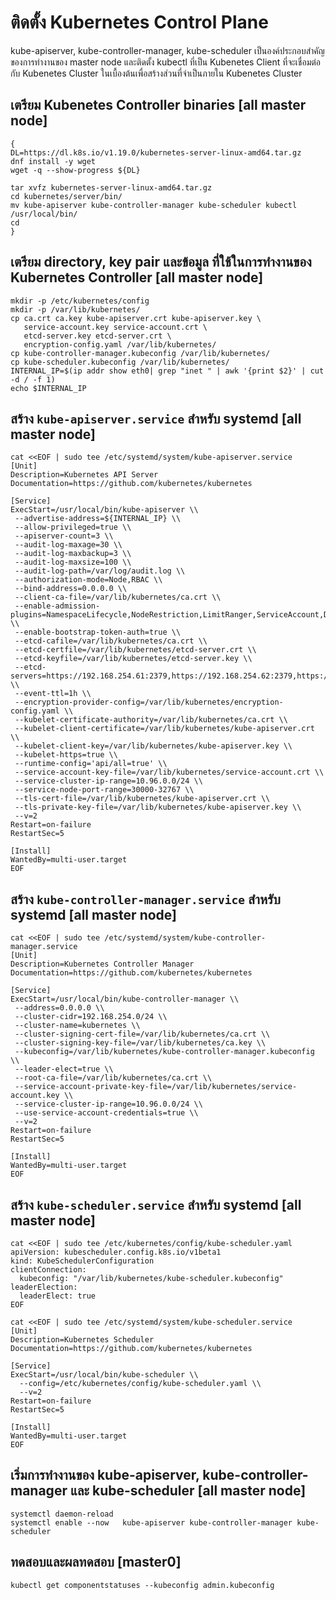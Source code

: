 # ติดตั้ง Kubernetes Control Plane

kube-apiserver, kube-controller-manager, kube-scheduler เป็นองค์ประกอบสำคัญของการทำงานของ master node และติดตั้ง kubectl ที่เป็น Kubenetes Client ที่จะเชื่อมต่อกับ Kubenetes Cluster ในเบื้องต้นเพื่อสร้างส่วนที่จำเป็นภายใน Kubenetes Cluster 
## เตรียม Kubenetes Controller binaries [all master node]
```
{
DL=https://dl.k8s.io/v1.19.0/kubernetes-server-linux-amd64.tar.gz
dnf install -y wget
wget -q --show-progress ${DL}

tar xvfz kubernetes-server-linux-amd64.tar.gz
cd kubernetes/server/bin/
mv kube-apiserver kube-controller-manager kube-scheduler kubectl /usr/local/bin/
cd
}
```
## เตรียม directory, key pair และข้อมูล ที่ใช้ในการทำงานของ Kubernetes Controller [all master node]
```
mkdir -p /etc/kubernetes/config
mkdir -p /var/lib/kubernetes/
cp ca.crt ca.key kube-apiserver.crt kube-apiserver.key \
   service-account.key service-account.crt \
   etcd-server.key etcd-server.crt \
   encryption-config.yaml /var/lib/kubernetes/
cp kube-controller-manager.kubeconfig /var/lib/kubernetes/
cp kube-scheduler.kubeconfig /var/lib/kubernetes/
INTERNAL_IP=$(ip addr show eth0| grep "inet " | awk '{print $2}' | cut -d / -f 1)
echo $INTERNAL_IP
```
## สร้าง `kube-apiserver.service` สำหรับ systemd [all master node]
```
cat <<EOF | sudo tee /etc/systemd/system/kube-apiserver.service
[Unit]
Description=Kubernetes API Server
Documentation=https://github.com/kubernetes/kubernetes

[Service]
ExecStart=/usr/local/bin/kube-apiserver \\
 --advertise-address=${INTERNAL_IP} \\
 --allow-privileged=true \\
 --apiserver-count=3 \\
 --audit-log-maxage=30 \\
 --audit-log-maxbackup=3 \\
 --audit-log-maxsize=100 \\
 --audit-log-path=/var/log/audit.log \\
 --authorization-mode=Node,RBAC \\
 --bind-address=0.0.0.0 \\
 --client-ca-file=/var/lib/kubernetes/ca.crt \\
 --enable-admission-plugins=NamespaceLifecycle,NodeRestriction,LimitRanger,ServiceAccount,DefaultStorageClass,ResourceQuota \\
 --enable-bootstrap-token-auth=true \\
 --etcd-cafile=/var/lib/kubernetes/ca.crt \\
 --etcd-certfile=/var/lib/kubernetes/etcd-server.crt \\
 --etcd-keyfile=/var/lib/kubernetes/etcd-server.key \\
 --etcd-servers=https://192.168.254.61:2379,https://192.168.254.62:2379,https://192.168.254.63:2379 \\
 --event-ttl=1h \\
 --encryption-provider-config=/var/lib/kubernetes/encryption-config.yaml \\
 --kubelet-certificate-authority=/var/lib/kubernetes/ca.crt \\
 --kubelet-client-certificate=/var/lib/kubernetes/kube-apiserver.crt \\
 --kubelet-client-key=/var/lib/kubernetes/kube-apiserver.key \\
 --kubelet-https=true \\
 --runtime-config='api/all=true' \\
 --service-account-key-file=/var/lib/kubernetes/service-account.crt \\
 --service-cluster-ip-range=10.96.0.0/24 \\
 --service-node-port-range=30000-32767 \\
 --tls-cert-file=/var/lib/kubernetes/kube-apiserver.crt \\
 --tls-private-key-file=/var/lib/kubernetes/kube-apiserver.key \\
 --v=2
Restart=on-failure
RestartSec=5

[Install]
WantedBy=multi-user.target
EOF
```
## สร้าง `kube-controller-manager.service` สำหรับ systemd [all master node]
```
cat <<EOF | sudo tee /etc/systemd/system/kube-controller-manager.service
[Unit]
Description=Kubernetes Controller Manager
Documentation=https://github.com/kubernetes/kubernetes

[Service]
ExecStart=/usr/local/bin/kube-controller-manager \\
 --address=0.0.0.0 \\
 --cluster-cidr=192.168.254.0/24 \\
 --cluster-name=kubernetes \\
 --cluster-signing-cert-file=/var/lib/kubernetes/ca.crt \\
 --cluster-signing-key-file=/var/lib/kubernetes/ca.key \\
 --kubeconfig=/var/lib/kubernetes/kube-controller-manager.kubeconfig \\
 --leader-elect=true \\
 --root-ca-file=/var/lib/kubernetes/ca.crt \\
 --service-account-private-key-file=/var/lib/kubernetes/service-account.key \\
 --service-cluster-ip-range=10.96.0.0/24 \\
 --use-service-account-credentials=true \\
 --v=2
Restart=on-failure
RestartSec=5

[Install]
WantedBy=multi-user.target
EOF
```
## สร้าง `kube-scheduler.service` สำหรับ systemd [all master node]
```
cat <<EOF | sudo tee /etc/kubernetes/config/kube-scheduler.yaml
apiVersion: kubescheduler.config.k8s.io/v1beta1
kind: KubeSchedulerConfiguration
clientConnection:
  kubeconfig: "/var/lib/kubernetes/kube-scheduler.kubeconfig"
leaderElection:
  leaderElect: true
EOF

cat <<EOF | sudo tee /etc/systemd/system/kube-scheduler.service
[Unit]
Description=Kubernetes Scheduler
Documentation=https://github.com/kubernetes/kubernetes

[Service]
ExecStart=/usr/local/bin/kube-scheduler \\
  --config=/etc/kubernetes/config/kube-scheduler.yaml \\
  --v=2
Restart=on-failure
RestartSec=5

[Install]
WantedBy=multi-user.target
EOF
```
## เริ่มการทำงานของ kube-apiserver, kube-controller-manager และ kube-scheduler [all master node]
```
systemctl daemon-reload
systemctl enable --now   kube-apiserver kube-controller-manager kube-scheduler
```
## ทดสอบและผลทดสอบ [master0]
```
kubectl get componentstatuses --kubeconfig admin.kubeconfig
```
